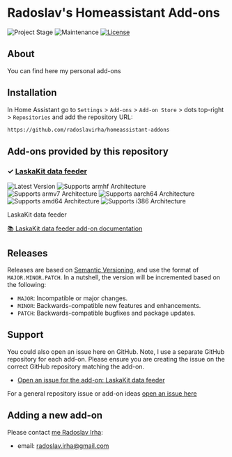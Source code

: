 # Radoslav's Homeassistant Add-ons

![Project Stage][project-stage-shield]
![Maintenance][maintenance-shield]
[![License][license-shield]](LICENSE.md)

## About

You can find here my personal add-ons

## Installation

In Home Assistant go to `Settings` > `Add-ons` > `Add-on Store` > dots top-right > `Repositories` and add the repository URL:

```txt
https://github.com/radoslavirha/homeassistant-addons
```

## Add-ons provided by this repository

### &#10003; [LaskaKit data feeder][addon-laskakit-data-feeder]

![Latest Version][laskakit-data-feeder-version-shield]
![Supports armhf Architecture][laskakit-data-feeder-armhf-shield]
![Supports armv7 Architecture][laskakit-data-feeder-armv7-shield]
![Supports aarch64 Architecture][laskakit-data-feeder-aarch64-shield]
![Supports amd64 Architecture][laskakit-data-feeder-amd64-shield]
![Supports i386 Architecture][laskakit-data-feeder-i386-shield]

LaskaKit data feeder

[:books: LaskaKit data feeder add-on documentation][addon-doc-laskakit-data-feeder]

## Releases

Releases are based on [Semantic Versioning][semver], and use the format
of ``MAJOR.MINOR.PATCH``. In a nutshell, the version will be incremented
based on the following:

- ``MAJOR``: Incompatible or major changes.
- ``MINOR``: Backwards-compatible new features and enhancements.
- ``PATCH``: Backwards-compatible bugfixes and package updates.

## Support

You could also open an issue here on GitHub. Note, I use a separate
GitHub repository for each add-on. Please ensure you are creating the issue
on the correct GitHub repository matching the add-on.

- [Open an issue for the add-on: LaskaKit data feeder][laskakit-data-feeder-issue]

For a general repository issue or add-on ideas [open an issue here][issue]

## Adding a new add-on

Please contact [me Radoslav Irha][radoslavirha]:

- email: radoslav.irha@gmail.com


[addon-laskakit-data-feeder]: https://github.com/radoslavirha/ha-addon-laskakit-data-feeder/tree/v0.1.22
[addon-doc-laskakit-data-feeder]: https://github.com/radoslavirha/ha-addon-laskakit-data-feeder/blob/v0.1.22/README.md
[laskakit-data-feeder-issue]: https://github.com/radoslavirha/ha-addon-laskakit-data-feeder/issues
[laskakit-data-feeder-version-shield]: https://img.shields.io/badge/version-v0.1.22-blue.svg
[laskakit-data-feeder-aarch64-shield]: https://img.shields.io/badge/aarch64-yes-green.svg
[laskakit-data-feeder-amd64-shield]: https://img.shields.io/badge/amd64-yes-green.svg
[laskakit-data-feeder-armhf-shield]: https://img.shields.io/badge/armhf-yes-green.svg
[laskakit-data-feeder-armv7-shield]: https://img.shields.io/badge/armv7-yes-green.svg
[laskakit-data-feeder-i386-shield]: https://img.shields.io/badge/i386-yes-green.svg
[radoslavirha]: https://github.com/radoslavirha
[issue]: https://github.com/radoslavirha/homeassistant-addons/issues
[license-shield]: https://img.shields.io/github/license/radoslavirha/homeassistant-addons.svg
[maintenance-shield]: https://img.shields.io/maintenance/yes/2023.svg
[project-stage-shield]: https://img.shields.io/badge/project%20stage-production%20ready-brightgreen.svg
[semver]: http://semver.org/spec/v2.0.0.html